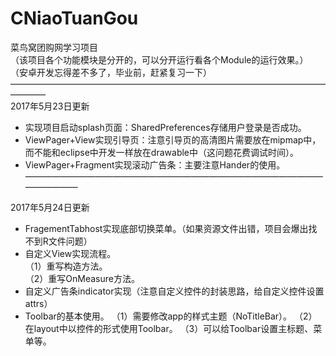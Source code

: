 # CNiaoTuanGou
菜鸟窝团购网学习项目   
（该项目各个功能模块是分开的，可以分开运行看各个Module的运行效果。）   
（安卓开发忘得差不多了，毕业前，赶紧复习一下）       
————————————————————————————————————————        
2017年5月23日更新     
* 实现项目启动splash页面：SharedPreferences存储用户登录是否成功。
* ViewPager+View实现引导页：注意引导页的高清图片需要放在mipmap中，而不能和eclipse中开发一样放在drawable中（这问题花费调试时间）。
* ViewPager+Fragment实现滚动广告条：主要注意Hander的使用。
————————————————————————————————————————     

2017年5月24日更新  
* FragementTabhost实现底部切换菜单。（如果资源文件出错，项目会爆出找不到R文件问题）
* 自定义View实现流程。  
  （1）重写构造方法。   
  （2）重写OnMeasure方法。   
* 自定义广告条indicator实现（注意自定义控件的封装思路，给自定义控件设置attrs）
* Toolbar的基本使用。
  （1）需要修改app的样式主题（NoTitleBar）。
  （2）在layout中以控件的形式使用Toolbar。
  （3）可以给Toolbar设置主标题、菜单等。
  

